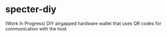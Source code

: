 # specter-diy
(Work In Progress) DIY airgapped hardware wallet that uses QR codes for communication with the host
